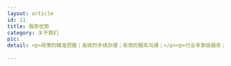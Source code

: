 ```yaml
---
layout: article
id: 11
title: 服务优势
category: 关于我们
pic: 
detail: <p>政策的精准把握；高效的手续办理；有效的服务沟通；</p><p>行业专家级服务；庞大的信息库支撑</p><p><br></p><p>招标代理&nbsp;</p><p>&nbsp; 公司成立至今，招标代理服务一直以立足北京并积极开拓外阜市场为主要定位，通过多年来与工程建设主管部门的长期配合，建立了良好的合作关系，对现行招标政、法规的掌握较为深刻，通过多年来的不断努力，已经在行业中树立了良好的信誉和口碑。</p><p><br></p><p>造价管理、工程审计、工程管理及工程代建</p><p>&nbsp; 我公司开始进行项目的造价管理、工程审计、工程管理和工程代建工作。通过众多的造价管理、工程管理和工程代建项目的实施，铸造了公司成熟的项管理班子，培养出了一批有实际经验的管理和专业人才，同时也为公司积累了宝贵的经验，为以后给业主提供更好的服务奠定了坚实的基础。</p><p><br></p><p>招代理与造价管理、工程审计、工程管理、工程代建的有效结合</p><p>&nbsp; 依据造价管理、工程审计、工程管理及工程代建过程中积累的丰富经验，公司将前期的标代理与后期工程实施相互结合，在前期招标时为后期的工程管理工作奠定良好的工作基础，而后期丰富的管理经验又为前期的招标代理服务提供了良好的经验和技依托，以此能够为业主提供更加完善的招标代理服务和更为专业的项目管理建议。</p>
               
---
```


